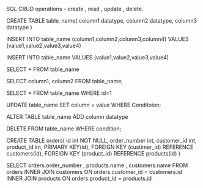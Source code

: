 SQL CRUD operations - create , read , update , delete.

<!-- create table -->

CREATE TABLE table_name(
    column1 datatype,
    column2 datatype,
    column3 datatype
)

<!-- insert into table -->

<!-- if inserting specific values -->

INSERT INTO table_name (column1,column2,column3,column4)
VALUES (value1,value2,value3,value4)

<!-- if fillig all the vavlues need not mention the columns -->

INSERT INTO table_name
VALUES (value1,value2,value3,value4)

<!-- to read from table -->

<!-- select everything -->

SELECT * FROM table_name

<!-- select specifc columns -->

SELECT column1, column2 FROM table_name;

<!-- select using specific id or condition -->

SELECT * FROM table_name
WHERE id=1

<!-- update table -->
UPDATE table_name
SET column = value
WHERE Conditoion;

<!-- alter table to add or remove columns or rows -->

ALTER TABLE table_name
ADD column datatype

<!-- delete items  from table -->
DELETE FROM table_name
WHERE condition;


<!-- SQL realationship  creating a table that joins two tables -->

CREATE TABLE orders(
    id int NOT NULL,
    order_number int,
    customer_id int,
    product_id int,
    PRIMARY KEY(id),
    FOREIGN KEY (custimer_id) REFERENCE customers(id),
    FOREIGN KEY (product_id) REFERENCE products(id)
)


<!-- how to perform innerjoin -->
SELECT orders.order_number , products.name , customers.name
FROM orders
INNER JOIN customers ON orders.customer_id = customers.id
INNER JOIN products ON orders.product_id = products.id
